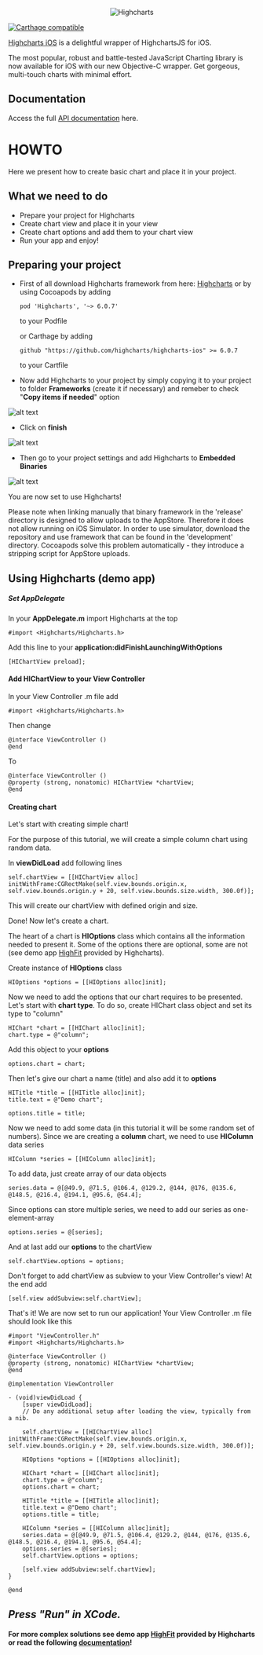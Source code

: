 <p align="center" >
<img src="https://github.com/highcharts/highcharts-ios/blob/master/Images/logo.png" alt="Highcharts" title="Highcharts">
</p>

[![Carthage compatible](https://img.shields.io/badge/Carthage-compatible-4BC51D.svg?style=flat)](https://github.com/Carthage/Carthage)

[Highcharts iOS](http://www.highcharts.com/blog/mobile/) is a delightful wrapper of HighchartsJS for iOS.

The most popular, robust and battle-tested JavaScript Charting library is now available for iOS with our new Objective-C wrapper. Get gorgeous, multi-touch charts with minimal effort.

## Documentation

Access the full [API documentation](http://api.highcharts.com/highcharts-ios/) here.

# HOWTO

Here we present how to create basic chart and place it in your project.


## What we need to do

  - Prepare your project for Highcharts
  - Create chart view and place it in your view
  - Create chart options and add them to your chart view
  - Run your app and enjoy!


## Preparing your project

- First of all download Highcharts framework from here: [Highcharts](https://github.com/highcharts/highcharts-ios) 
or by using Cocoapods by adding 
    ```
    pod 'Highcharts', '~> 6.0.7'
    ```
    to your Podfile
    
    or Carthage by adding
    ```
    github "https://github.com/highcharts/highcharts-ios" >= 6.0.7
    ```
    to your Cartfile
    
    
- Now add Highcharts to your project by simply copying it to your project to folder **Frameworks** (create it if necessary) and remeber to check "**Copy items if needed**" option

![alt text](https://github.com/highcharts/highcharts-ios/blob/master/Images/3.png "Files")

- Click on **finish**

![alt text](https://github.com/highcharts/highcharts-ios/blob/master/Images/2.png "Copy")

- Then go to your project settings and add Highcharts to **Embedded Binaries**

![alt text](https://github.com/highcharts/highcharts-ios/blob/master/Images/1.png "Embedded")

You are now set to use Highcharts!

Please note when linking manually that binary framework in the 'release' directory is designed to allow uploads to the AppStore. Therefore it does not allow running on iOS Simulator.
In order to use simulator, download the repository and use framework that can be found in the 'development' directory.
Cocoapods solve this problem automatically - they introduce a stripping script for AppStore uploads.

## Using Highcharts (demo app)

##### Set AppDelegate

In your **AppDelegate.m** import Highcharts at the top

```objc
#import <Highcharts/Highcharts.h>
```
Add this line to your **application:didFinishLaunchingWithOptions**

```objc
[HIChartView preload];
```
#### Add HIChartView to your View Controller
In your View Controller .m file add
```objc
#import <Highcharts/Highcharts.h>
```
Then change
```objc
@interface ViewController ()
@end
```
To
```objc
@interface ViewController ()
@property (strong, nonatomic) HIChartView *chartView;
@end
```
#### Creating chart
Let's start with creating simple chart!

For the purpose of this tutorial, we will create a simple column chart using random data.

In **viewDidLoad** add following lines
```objc
self.chartView = [[HIChartView alloc] initWithFrame:CGRectMake(self.view.bounds.origin.x, self.view.bounds.origin.y + 20, self.view.bounds.size.width, 300.0f)];
```
This will create our chartView with defined origin and size.

Done!
Now let's create a chart.

The heart of a chart is **HIOptions** class which contains all the information needed to present it. Some of the options there are optional, some are not (see demo app [HighFit](https://github.com/highcharts/highcharts-ios/tree/master/Example/HighFit) provided by Highcharts). 

Create instance of **HIOptions** class
```objc
HIOptions *options = [[HIOptions alloc]init];
```
Now we need to add the options that our chart requires to be presented. Let's start with **chart type**. To do so, create HIChart class object and set its type to "column"
```objc
HIChart *chart = [[HIChart alloc]init];
chart.type = @"column";
```
Add this object to your **options**
```objc
options.chart = chart;
```
Then let's give our chart a name (title) and also add it to **options**
```objc
HITitle *title = [[HITitle alloc]init];
title.text = @"Demo chart";

options.title = title;
```
Now we need to add some data (in this tutorial it will be some random set of numbers). Since we are creating a **column** chart, we need to use **HIColumn** data series
```objc
HIColumn *series = [[HIColumn alloc]init];
```
To add data, just create array of our data objects
```objc
series.data = @[@49.9, @71.5, @106.4, @129.2, @144, @176, @135.6, @148.5, @216.4, @194.1, @95.6, @54.4];
```
Since options can store multiple series, we need to add our series as one-element-array
```objc
options.series = @[series];
```
And at last add our **options** to the chartView
```objc
self.chartView.options = options;
```

Don't forget to add chartView as subview to your View Controller's view! At the end add
```objc
[self.view addSubview:self.chartView];
```
That's it! We are now set to run our application!
Your View Controller .m file should look like this
```objc
#import "ViewController.h"
#import <Highcharts/Highcharts.h>

@interface ViewController ()
@property (strong, nonatomic) HIChartView *chartView;
@end

@implementation ViewController

- (void)viewDidLoad {
    [super viewDidLoad];
    // Do any additional setup after loading the view, typically from a nib.
    
    self.chartView = [[HIChartView alloc] initWithFrame:CGRectMake(self.view.bounds.origin.x, self.view.bounds.origin.y + 20, self.view.bounds.size.width, 300.0f)];
    
    HIOptions *options = [[HIOptions alloc]init];
    
    HIChart *chart = [[HIChart alloc]init];
    chart.type = @"column";
    options.chart = chart;
    
    HITitle *title = [[HITitle alloc]init];
    title.text = @"Demo chart";
    options.title = title;
    
    HIColumn *series = [[HIColumn alloc]init];
    series.data = @[@49.9, @71.5, @106.4, @129.2, @144, @176, @135.6, @148.5, @216.4, @194.1, @95.6, @54.4];
    options.series = @[series];
    self.chartView.options = options;
    
    [self.view addSubview:self.chartView];
}

@end
```

## ***Press "Run" in XCode.***
#### For more complex solutions see demo app [HighFit](https://github.com/highcharts/highcharts-ios/tree/master/Example/HighFit) provided by Highcharts or read the following [documentation](http://api.highcharts.com/highcharts-ios/)!
